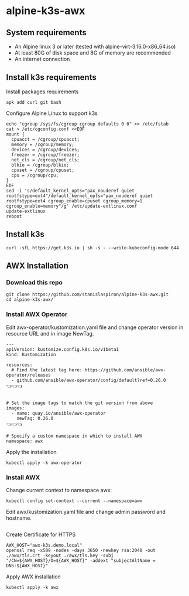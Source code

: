 # alpine-k3s-awx

## System requirements
- An Alpine linux 3 or later (tested with alpine-virt-3.16.0-x86_64.iso)
- At least 80G of disk space and 8G of memory are recommended
- An internet connection

## Install k3s requirements

Install packages requirements
```
apk add curl git bash
```
Configure Alpine Linux to support k3s

```
echo "cgroup /sys/fs/cgroup cgroup defaults 0 0" >> /etc/fstab
cat > /etc/cgconfig.conf <<EOF
mount {
  cpuacct = /cgroup/cpuacct;
  memory = /cgroup/memory;
  devices = /cgroup/devices;
  freezer = /cgroup/freezer;
  net_cls = /cgroup/net_cls;
  blkio = /cgroup/blkio;
  cpuset = /cgroup/cpuset;
  cpu = /cgroup/cpu;
}
EOF
sed -i 's/default_kernel_opts="pax_nouderef quiet rootfstype=ext4"/default_kernel_opts="pax_nouderef quiet rootfstype=ext4 cgroup_enable=cpuset cgroup_memory=1 cgroup_enable=memory"/g' /etc/update-extlinux.conf
update-extlinux
reboot
```

## Install k3s

```
curl -sfL https://get.k3s.io | sh -s - --write-kubeconfig-mode 644
```

## AWX Installation

### Download this repo
```
git clone https://github.com/stanislaspiron/alpine-k3s-awx.git
cd alpine-k3s-awx/
```

### Install AWX Operator

Edit awx-operator/kustomization.yaml file and change operator version in resource URL and in image NewTag.

```
---
apiVersion: kustomize.config.k8s.io/v1beta1
kind: Kustomization

resources:
  # Find the latest tag here: https://github.com/ansible/awx-operator/releases
  - github.com/ansible/awx-operator/config/default?ref=0.26.0             👈👈👈


# Set the image tags to match the git version from above
images:
  - name: quay.io/ansible/awx-operator
    newTag: 0.26.0                                                        👈👈👈

# Specify a custom namespace in which to install AWX
namespace: awx
```

Apply the installation

```
kubectl apply -k awx-operator
```

### Install AWX

Change current context to namespace awx:

```
kubectl config set-context --current --namespace=awx
```

Edit awx/kustomization.yaml file and change admin password and hostname.

```

```


Create Certificate for HTTPS

```
AWX_HOST="awx-k3s.demo.local"
openssl req -x509 -nodes -days 3650 -newkey rsa:2048 -out ./awx/tls.crt -keyout ./awx/tls.key -subj "/CN=${AWX_HOST}/O=${AWX_HOST}" -addext "subjectAltName = DNS:${AWX_HOST}"
```

Apply AWX installation

```
kubectl apply -k awx
```